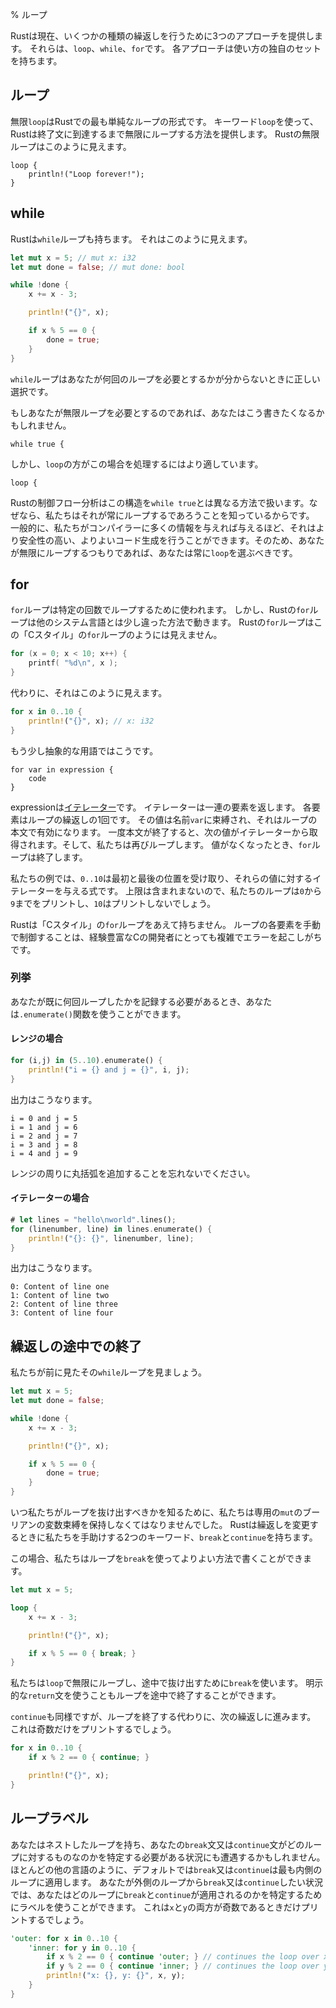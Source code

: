 % ループ

Rustは現在、いくつかの種類の繰返しを行うために3つのアプローチを提供します。
それらは、`loop`、`while`、`for`です。
各アプローチは使い方の独自のセットを持ちます。

## ループ

無限`loop`はRustでの最も単純なループの形式です。
キーワード`loop`を使って、Rustは終了文に到達するまで無限にループする方法を提供します。
Rustの無限ループはこのように見えます。

```rust,ignore
loop {
    println!("Loop forever!");
}
```

## while

Rustは`while`ループも持ちます。
それはこのように見えます。

```rust
let mut x = 5; // mut x: i32
let mut done = false; // mut done: bool

while !done {
    x += x - 3;

    println!("{}", x);

    if x % 5 == 0 {
        done = true;
    }
}
```

`while`ループはあなたが何回のループを必要とするかが分からないときに正しい選択です。

もしあなたが無限ループを必要とするのであれば、あなたはこう書きたくなるかもしれません。

```rust,ignore
while true {
```

しかし、`loop`の方がこの場合を処理するにはより適しています。

```rust,ignore
loop {
```

Rustの制御フロー分析はこの構造を`while true`とは異なる方法で扱います。なぜなら、私たちはそれが常にループするであろうことを知っているからです。
一般的に、私たちがコンパイラーに多くの情報を与えれば与えるほど、それはより安全性の高い、よりよいコード生成を行うことができます。そのため、あなたが無限にループするつもりであれば、あなたは常に`loop`を選ぶべきです。

## for

`for`ループは特定の回数でループするために使われます。
しかし、Rustの`for`ループは他のシステム言語とは少し違った方法で動きます。
Rustの`for`ループはこの「Cスタイル」の`for`ループのようには見えません。

```c
for (x = 0; x < 10; x++) {
    printf( "%d\n", x );
}
```

代わりに、それはこのように見えます。

```rust
for x in 0..10 {
    println!("{}", x); // x: i32
}
```

もう少し抽象的な用語ではこうです。

```ignore
for var in expression {
    code
}
```

expressionは[イテレーター][iterator]です。
イテレーターは一連の要素を返します。
各要素はループの繰返しの1回です。
その値は名前`var`に束縛され、それはループの本文で有効になります。
一度本文が終了すると、次の値がイテレーターから取得されます。そして、私たちは再びループします。
値がなくなったとき、`for`ループは終了します。

[iterator]: iterators.html

私たちの例では、`0..10`は最初と最後の位置を受け取り、それらの値に対するイテレーターを与える式です。
上限は含まれまないので、私たちのループは`0`から`9`までをプリントし、`10`はプリントしないでしょう。

Rustは「Cスタイル」の`for`ループをあえて持ちません。
ループの各要素を手動で制御することは、経験豊富なCの開発者にとっても複雑でエラーを起こしがちです。

### 列挙

あなたが既に何回ループしたかを記録する必要があるとき、あなたは`.enumerate()`関数を使うことができます。

#### レンジの場合

```rust
for (i,j) in (5..10).enumerate() {
    println!("i = {} and j = {}", i, j);
}
```

出力はこうなります。

```text
i = 0 and j = 5
i = 1 and j = 6
i = 2 and j = 7
i = 3 and j = 8
i = 4 and j = 9
```

レンジの周りに丸括弧を追加することを忘れないでください。

#### イテレーターの場合

```rust
# let lines = "hello\nworld".lines();
for (linenumber, line) in lines.enumerate() {
    println!("{}: {}", linenumber, line);
}
```

出力はこうなります。

```text
0: Content of line one
1: Content of line two
2: Content of line three
3: Content of line four
```

## 繰返しの途中での終了

私たちが前に見たその`while`ループを見ましょう。

```rust
let mut x = 5;
let mut done = false;

while !done {
    x += x - 3;

    println!("{}", x);

    if x % 5 == 0 {
        done = true;
    }
}
```

いつ私たちがループを抜け出すべきかを知るために、私たちは専用の`mut`のブーリアンの変数束縛を保持しなくてはなりませんでした。
Rustは繰返しを変更するときに私たちを手助けする2つのキーワード、`break`と`continue`を持ちます。

この場合、私たちはループを`break`を使ってよりよい方法で書くことができます。

```rust
let mut x = 5;

loop {
    x += x - 3;

    println!("{}", x);

    if x % 5 == 0 { break; }
}
```

私たちは`loop`で無限にループし、途中で抜け出すために`break`を使います。
明示的な`return`文を使うこともループを途中で終了することができます。

`continue`も同様ですが、ループを終了する代わりに、次の繰返しに進みます。
これは奇数だけをプリントするでしょう。

```rust
for x in 0..10 {
    if x % 2 == 0 { continue; }

    println!("{}", x);
}
```

## ループラベル

あなたはネストしたループを持ち、あなたの`break`文又は`continue`文がどのループに対するものなのかを特定する必要がある状況にも遭遇するかもしれません。
ほとんどの他の言語のように、デフォルトでは`break`又は`continue`は最も内側のループに適用します。
あなたが外側のループから`break`又は`continue`したい状況では、あなたはどのループに`break`と`continue`が適用されるのかを特定するためにラベルを使うことができます。
これは`x`と`y`の両方が奇数であるときだけプリントするでしょう。

```rust
'outer: for x in 0..10 {
    'inner: for y in 0..10 {
        if x % 2 == 0 { continue 'outer; } // continues the loop over x
        if y % 2 == 0 { continue 'inner; } // continues the loop over y
        println!("x: {}, y: {}", x, y);
    }
}
```
